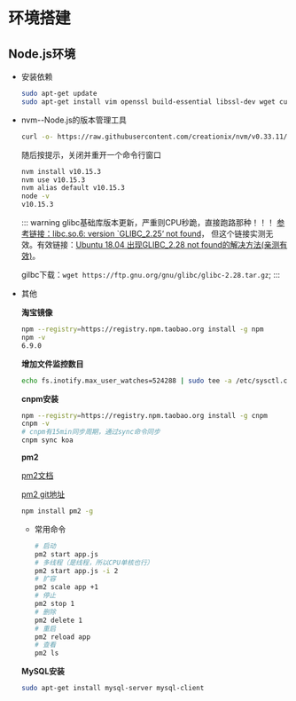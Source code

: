 # 环境搭建

## Node.js环境

- 安装依赖

  ``` sh
  sudo apt-get update
  sudo apt-get install vim openssl build-essential libssl-dev wget curl git
  ```

- nvm--Node.js的版本管理工具

  ``` sh
  curl -o- https://raw.githubusercontent.com/creationix/nvm/v0.33.11/install.sh | bash
  ```

  随后按提示，关闭并重开一个命令行窗口

  ``` sh
  nvm install v10.15.3
  nvm use v10.15.3
  nvm alias default v10.15.3
  node -v
  v10.15.3
  ```

  ::: warning glibc基础库版本更新，严重则CPU秒跪，直接跑路那种！！！
  [参考链接：libc.so.6: version `GLIBC_2.25‘ not found](https://blog.csdn.net/SHK242673/article/details/126938820)，
  但这个链接实测无效。有效链接：[Ubuntu 18.04 出现GLIBC_2.28 not found的解决方法(亲测有效)](https://betheme.net/dashuju/93611.html?action=onClick)。

  gilbc下载：`wget https://ftp.gnu.org/gnu/glibc/glibc-2.28.tar.gz`;
  :::

- 其他

  **淘宝镜像**

  ``` sh
  npm --registry=https://registry.npm.taobao.org install -g npm
  npm -v
  6.9.0
  ```

  **增加文件监控数目**

  ``` sh
  echo fs.inotify.max_user_watches=524288 | sudo tee -a /etc/sysctl.conf && sudo sysctl -p
  ```

  **cnpm安装**

  ``` sh
  npm --registry=https://registry.npm.taobao.org install -g cnpm
  cnpm -v
  # cnpm有15min同步周期，通过sync命令同步
  cnpm sync koa
  ```

  **pm2**

  [pm2文档](https://pm2.io/doc/en/runtime/overview/)

  [pm2 git地址](https://github.com/Unitech/pm2)

  ``` sh
  npm install pm2 -g
  ```

  - 常用命令

    ```sh
    # 启动
    pm2 start app.js
    # 多线程（是线程，所以CPU单核也行）
    pm2 start app.js -i 2
    # 扩容
    pm2 scale app +1
    # 停止
    pm2 stop 1
    # 删除
    pm2 delete 1
    # 重启
    pm2 reload app
    # 查看
    pm2 ls
    ```

  **MySQL安装**

  ``` sh
  sudo apt-get install mysql-server mysql-client
  ```
  